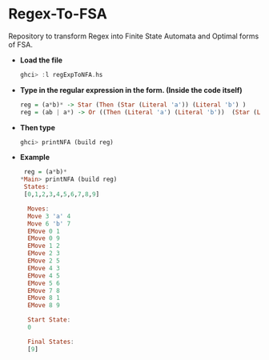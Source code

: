 # Regex-To-FSA
Repository to transform Regex into Finite State Automata and Optimal forms of FSA. 

 - **Load the file**
      ```haskell
      ghci> :l regExpToNFA.hs
      ```
 - **Type in the regular expression in the form. (Inside the code itself)** 
     ```haskell
     reg = (a*b)* -> Star (Then (Star (Literal 'a')) (Literal 'b') ) 
     reg = (ab | a*) -> Or ((Then (Literal 'a') (Literal 'b'))  (Star (Literal 'a')) )
     ```
- **Then type**
     ```haskell
     ghci> printNFA (build reg)
     ``` 
- **Example**   
     ```haskell
      reg = (a*b)*
     *Main> printNFA (build reg)
      States:
      [0,1,2,3,4,5,6,7,8,9]

       Moves:
       Move 3 'a' 4
       Move 6 'b' 7
       EMove 0 1
       EMove 0 9
       EMove 1 2
       EMove 2 3
       EMove 2 5
       EMove 4 3
       EMove 4 5
       EMove 5 6
       EMove 7 8
       EMove 8 1
       EMove 8 9

       Start State:
       0

       Final States:
       [9]
     ```
